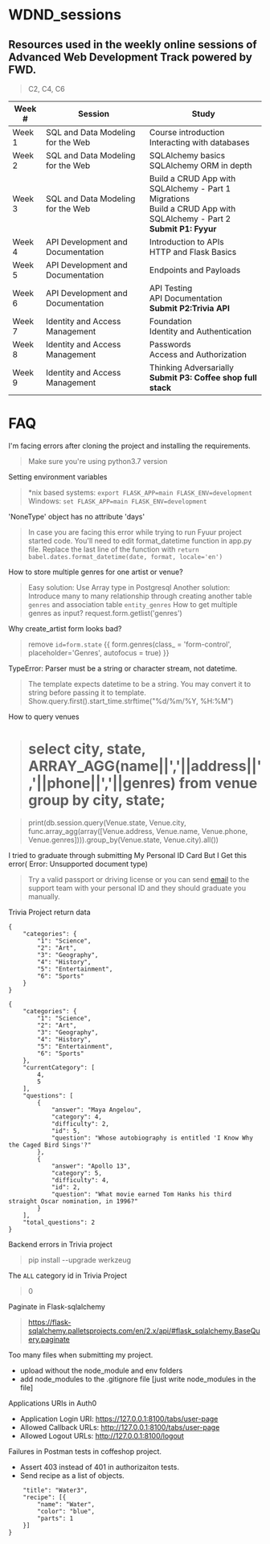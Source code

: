 # WDND_sessions
## Resources used in the weekly online sessions of Advanced Web Development Track powered by FWD.

> C2, C4, C6

Week # | Session | Study
--- | --- | ---
Week 1 | SQL and Data Modeling for the Web	|   Course introduction <br> Interacting with databases
Week 2	| SQL and Data Modeling for the Web |  SQLAlchemy basics <br> SQLAlchemy ORM in depth
Week 3 |	SQL and Data Modeling for the Web |	 Build a CRUD App with SQLAlchemy - Part 1 <br> Migrations <br> Build a CRUD App with SQLAlchemy - Part 2 <br> **Submit P1: Fyyur**
Week 4	| API Development and Documentation	|  Introduction to APIs <br> HTTP and Flask Basics
Week 5 |	API Development and Documentation	|  Endpoints and Payloads
Week 6 |	API Development and Documentation |	 API Testing <br> API Documentation <br> **Submit P2:Trivia API**
Week 7 | 	Identity and Access Management | Foundation <br> Identity and Authentication
Week 8	| Identity and Access Management |	Passwords <br> Access and Authorization
Week 9	| Identity and Access Management |	Thinking Adversarially <br> **Submit P3: Coffee shop full stack**

# FAQ
I'm facing errors after cloning the project and installing the requirements.
> Make sure you're using python3.7 version

Setting environment variables
> *nix based systems: 
```export FLASK_APP=main FLASK_ENV=development```
> Windows:
```set FLASK_APP=main FLASK_ENV=development```

'NoneType' object has no attribute 'days'
> In case you are facing this error while trying to run Fyuur project started code.
You'll need to edit format_datetime function in app.py file.
Replace the last line of the function with
```return babel.dates.format_datetime(date, format, locale='en')```

How to store multiple genres for one artist or venue?
> Easy solution: Use Array type in Postgresql
> Another solution: Introduce many to many relationship through creating another table `genres` and association table `entity_genres`
How to get multiple genres as input?
> request.form.getlist('genres')

Why create_artist form looks bad?
> remove `id=form.state`
> {{ form.genres(class_ = 'form-control', placeholder='Genres', autofocus = true) }}

TypeError: Parser must be a string or character stream, not datetime.
> The template expects datetime to be a string. You may convert it to string before passing it to template.
Show.query.first().start_time.strftime("%d/%m/%Y, %H:%M")

How to query venues
> # select city, state, ARRAY_AGG(name||','||address||','||phone||','||genres) from venue group by city, state;

> print(db.session.query(Venue.state, Venue.city, func.array_agg(array([Venue.address, Venue.name, Venue.phone, Venue.genres]))).group_by(Venue.state, Venue.city).all())

I tried to graduate through submitting My Personal ID Card But I Get this error( Error: Unsupported document type)
> Try a valid passport or driving license or you can send [email](fwd-support@udacity.com) to the support team with your personal ID and they should graduate you manually.


Trivia Project return data
```
{
    "categories": {
        "1": "Science",
        "2": "Art",
        "3": "Geography",
        "4": "History",
        "5": "Entertainment",
        "6": "Sports"
    }
}
```
```
{
    "categories": {
        "1": "Science",
        "2": "Art",
        "3": "Geography",
        "4": "History",
        "5": "Entertainment",
        "6": "Sports"
    },
    "currentCategory": [
        4,
        5
    ],
    "questions": [
        {
            "answer": "Maya Angelou",
            "category": 4,
            "difficulty": 2,
            "id": 5,
            "question": "Whose autobiography is entitled 'I Know Why the Caged Bird Sings'?"
        },
        {
            "answer": "Apollo 13",
            "category": 5,
            "difficulty": 4,
            "id": 2,
            "question": "What movie earned Tom Hanks his third straight Oscar nomination, in 1996?"
        }
    ],
    "total_questions": 2
}
```

Backend errors in Trivia project
> pip install --upgrade werkzeug

The `ALL` category id in Trivia Project
> 0

Paginate in Flask-sqlalchemy
> https://flask-sqlalchemy.palletsprojects.com/en/2.x/api/#flask_sqlalchemy.BaseQuery.paginate

Too many files when submitting my project.
* upload without the node_module and env folders
* add node_modules to the .gitignore file [just write node_modules in the file]

Applications URIs in Auth0
* Application Login URI: https://127.0.0.1:8100/tabs/user-page
* Allowed Callback URLs: http://127.0.0.1:8100/tabs/user-page
* Allowed Logout URLs: http://127.0.0.1:8100/logout


Failures in Postman tests in coffeshop project.
* Assert 403 instead of 401 in authorizaiton tests.
* Send recipe as a list of objects.
```{
    "title": "Water3",
    "recipe": [{
        "name": "Water",
        "color": "blue",
        "parts": 1
    }]
}
```




